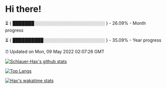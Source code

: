 # Hi there!

⏳ { ███████░░░░░░░░░░░░░░░░░░░░░░░ } - 26.09% - Month progress

⏳ { ██████████░░░░░░░░░░░░░░░░░░░░ } - 35.09% - Year progress

⏰ Updated on Mon, 09 May 2022 02:07:26 GMT


[![Schlauer-Hax's github stats](https://github-readme-stats.vercel.app/api?username=Schlauer-Hax&show_icons=true&theme=dark&count_private=true)](https://github.com/Schlauer-Hax)


[![Top Langs](https://github-readme-stats.vercel.app/api/top-langs/?username=Schlauer-Hax&layout=compact&theme=dark)](https://github.com/Schlauer-Hax?tab=repositories)


[![Hax's wakatime stats](https://github-readme-stats.vercel.app/api/wakatime?username=Hax&theme=dark)](https://wakatime.com/@Hax)

